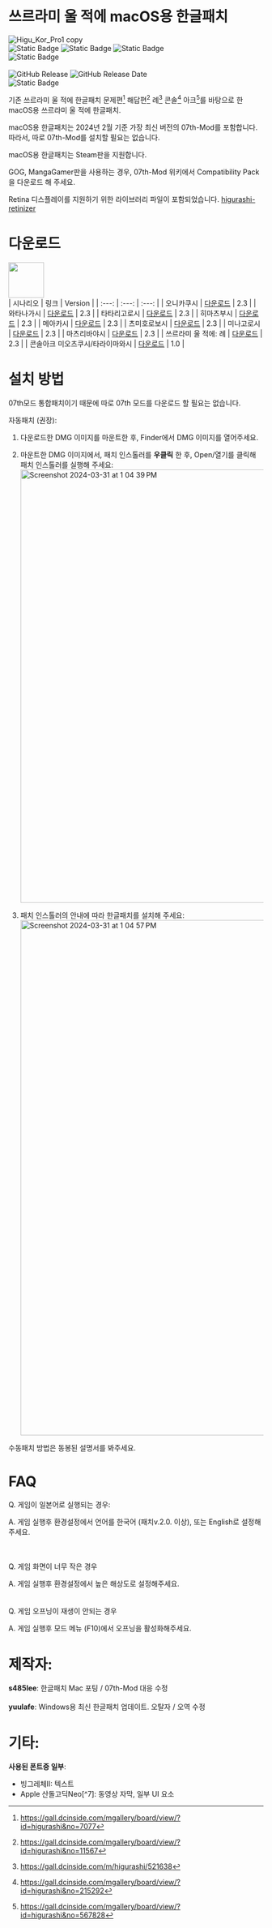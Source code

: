 # 쓰르라미 울 적에 macOS용 한글패치
![Higu_Kor_Pro1 copy](https://github.com/s485lee/Higurashi_Korean_Mac/assets/155126361/fd296659-d00e-46b6-91d2-07773c39f01a)<br /> 
![Static Badge](https://img.shields.io/badge/macOS-Sonoma-green?style=flat-square&link=https%3A%2F%2Fdeveloper.apple.com%2Fdocumentation%2Fmacos-release-notes)
![Static Badge](https://img.shields.io/badge/macOS-Ventura-green?style=flat-square)
![Static Badge](https://img.shields.io/badge/macOS-Monterey-green?style=flat-square)<br /> 
![Static Badge](https://img.shields.io/badge/Supports-Apple%20Silicon%20%2F%20Intel-green?style=flat-square)<br /> 
<br /> 
![GitHub Release](https://img.shields.io/github/v/release/s485lee/Higurashi_Korean_Mac?sort=date&display_name=release&style=flat-square)
![GitHub Release Date](https://img.shields.io/github/release-date/s485lee/Higurashi_Korean_Mac?display_date=published_at&style=flat-square&color=blue)<br /> 
![Static Badge](https://img.shields.io/badge/%EC%A0%95%EC%8B%A4%EC%9D%80%3F-%EB%A0%88%EB%82%98-orange?style=flat-square)




기존 쓰르라미 울 적에 한글패치 문제편[^1] 해답편[^2] 례[^3] 콘솔[^4] 아크[^5]를 바탕으로 한 macOS용 쓰르라미 울 적에 한글패치.<br /> 

macOS용 한글패치는 2024년 2월 기준 가장 최신 버전의 07th-Mod를 포함합니다. 따라서, 따로 07th-Mod를 설치할 필요는 없습니다.<br />

macOS용 한글패치는 Steam판을 지원합니다.<br />

GOG, MangaGamer판을 사용하는 경우, 07th-Mod 위키에서 Compatibility Pack을 다운로드 해 주세요.<br />

Retina 디스플레이를 지원하기 위한 라이브러리 파일이 포함되었습니다. [higurashi-retinizer](https://github.com/TellowKrinkle/higurashi-retinaizer)<br />


# 다운로드
<img src="https://github.com/s485lee/HouPlusKor/assets/155126361/00a5f857-584f-43ab-9c11-de0b7e792255" width="70"><br /> 
| 시나리오  | 링크 | Version |
| :---:  | :---:  | :---:  |
| 오니카쿠시  | [다운로드](https://mega.nz/file/LcRWTbDA#vbJilomDQM-5UeiYOsbgO0TCml5py0nPfsrUp3ApUzs)  | 2.3  |
| 와타나가시 | [다운로드](https://mega.nz/file/2c5VFKII#Xo5jknzB_H_C8NkpFLNaGRTd3i_A67KoVPGv_bUwF8c)  | 2.3  |
| 타타리고로시  | [다운로드](https://mega.nz/file/KUJkzBzQ#AzJ9l4UHUgE7PKJLaHFdpaj0XSGXSW1tzL62KvMAIDI)  | 2.3  |
| 히마츠부시  | [다운로드](https://mega.nz/file/eNJ0GaZR#8CfknXzf2zebAeq5Q94U4cP0exuQdjDa1QswIUxesgI)  | 2.3  |
| 메아카시  | [다운로드](https://mega.nz/file/PApEhA4R#Itkm6S0iZseq--YxL4MVRxVldaMnvO_GFP1VREapr8Y)  | 2.3  |
| 츠미호로보시  | [다운로드](https://mega.nz/file/XRAQmAbR#lnCaCF9shcZ9-iKW5hLJRRWSZiHoQgrQoEsvULZSLkI)  | 2.3  |
| 미나고로시  | [다운로드](https://mega.nz/file/bMQzGJBK#JUA-4RDvLn5Jz99ZYABF7-szghbfpuVEKSDmcAO-lxI)  | 2.3  |
| 마츠리바야시  | [다운로드](https://mega.nz/file/eFgTzawZ#xfP9-5PUQMiib8byCslxxY8Tmcv97Rs8fHcLKt4pgyY)  | 2.3  |
| 쓰르라미 울 적에: 례  | [다운로드](https://mega.nz/file/DUpUkAhZ#o2kqjfOqGyLLKa9d1Z5evt5mITTKiVD3-GGeLf0AJOI)  | 2.3  |
| 콘솔아크 미오츠쿠시/타라이마와시  | [다운로드](https://github.com/s485lee/Miot_Omot_Korean/releases/tag/Release)  | 1.0  |


# 설치 방법
07th모드 통합패치이기 때문에 따로 07th 모드를 다운로드 할 필요는 없습니다. <br />

자동패치 (권장):<br /> 

1. 다운로드한 DMG 이미지를 마운트한 후, Finder에서 DMG 이미지를 열어주세요. <br />

2. 마운트한 DMG 이미지에서, 패치 인스톨러를 **우클릭** 한 후, Open/열기를 클릭해 패치 인스톨러를 실행해 주세요:<br />
<img width="855" alt="Screenshot 2024-03-31 at 1 04 39 PM" src="https://github.com/s485lee/Higurashi_Korean_Mac/assets/155126361/5279c053-7704-418e-8933-9173987553eb"><br /> 

3. 패치 인스톨러의 안내에 따라 한글패치를 설치해 주세요: <br />
<img width="1017" alt="Screenshot 2024-03-31 at 1 04 57 PM" src="https://github.com/s485lee/Higurashi_Korean_Mac/assets/155126361/359871f8-3e4b-4b00-977a-95749536a27a"><br /> 

수동패치 방법은 동봉된 설명서를 봐주세요.

# FAQ
Q. 게임이 일본어로 실행되는 경우:<br />

A. 게임 실행후 환경설정에서 언어를 한국어 (패치v.2.0. 이상), 또는 English로 설정해주세요.<br />

<br />
<br />
Q. 게임 화면이 너무 작은 경우<br />

A. 게임 실행후 환경설정에서 높은 해상도로 설정해주세요.<br />
<br />
<br />
Q. 게임 오프닝이 재생이 안되는 경우<br />

A. 게임 실행후 모드 메뉴 (F10)에서 오프닝을 활성화해주세요.<br />

# 제작자:
**s485lee**: 한글패치 Mac 포팅 / 07th-Mod 대응 수정<br />
<br />
**yuulafe**: Windows용 최신 한글패치 업데이트. 오탈자 / 오역 수정

# 기타:
**사용된 폰트중 일부**:<br />
- 빙그레체II: 텍스트
- Apple 산돌고딕Neo[^7]: 동영상 자막, 일부 UI 요소<br />
[^1]: https://gall.dcinside.com/mgallery/board/view/?id=higurashi&no=7077
[^2]: https://gall.dcinside.com/mgallery/board/view/?id=higurashi&no=11567
[^3]: https://gall.dcinside.com/m/higurashi/521638
[^4]: https://gall.dcinside.com/mgallery/board/view/?id=higurashi&no=215292
[^5]: https://gall.dcinside.com/mgallery/board/view/?id=higurashi&no=567828
[^6]: Apple 산돌고딕Neo의 저작권은 Apple Inc.에 있으며, 한글 패치 요소 중, Apple 산돌고딕Neo를 사용한 부분은 Macintosh 환경에서 Apple 소프트웨어로 제작되었음을 알립니다.

